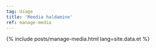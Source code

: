 ```yaml
---
tag: Usage
title: 'Meedia haldamine'
ref: manage-media
---
```


{% include posts/manage-media.html lang=site.data.et %}
